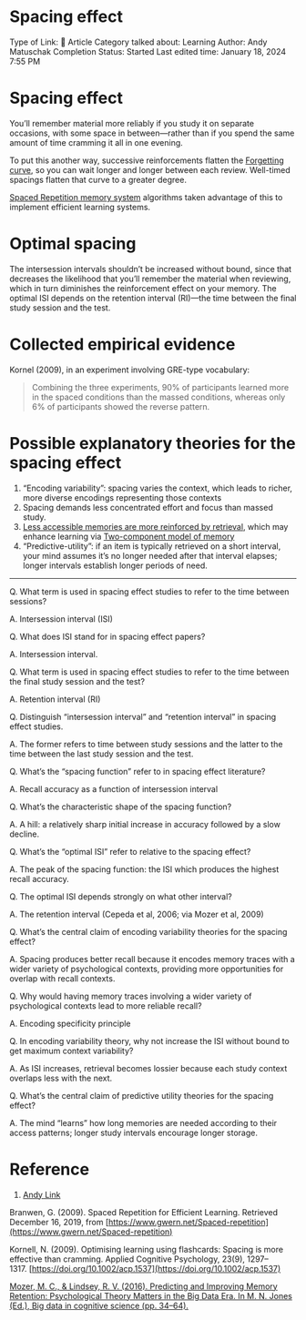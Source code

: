 # Spacing effect

Type of Link: 📝 Article
Category talked about: Learning
Author: Andy Matuschak
Completion Status: Started
Last edited time: January 18, 2024 7:55 PM

# **Spacing effect**

You’ll remember material more reliably if you study it on separate occasions, with some space in between—rather than if you spend the same amount of time cramming it all in one evening.

To put this another way, successive reinforcements flatten the [Forgetting curve](Forgetting%20curve.md), so you can wait longer and longer between each review. Well-timed spacings flatten that curve to a greater degree.

[Spaced Repetition memory system](Spaced%20Repetition%20memory%20system.md) algorithms taken advantage of this to implement efficient learning systems.

# Optimal spacing

The intersession intervals shouldn’t be increased without bound, since that decreases the likelihood that you’ll remember the material when reviewing, which in turn diminishes the reinforcement effect on your memory. The optimal ISI depends on the retention interval (RI)—the time between the final study session and the test.

# Collected empirical evidence

Kornel (2009), in an experiment involving GRE-type vocabulary:

> Combining the three experiments, 90% of participants learned more in the spaced conditions than the massed conditions, whereas only 6% of participants showed the reverse pattern.
> 

# Possible explanatory theories for the spacing effect

1. “Encoding variability”: spacing varies the context, which leads to richer, more diverse encodings representing those contexts
2. Spacing demands less concentrated effort and focus than massed study.
3. [Less accessible memories are more reinforced by retrieval](Less%20accessible%20memories%20are%20more%20reinforced%20by%20retrieval.md), which may enhance learning via [Two-component model of memory](Two-component%20model%20of%20memory.md) 
4. “Predictive-utility”: if an item is typically retrieved on a short interval, your mind assumes it’s no longer needed after that interval elapses; longer intervals establish longer periods of need.

---

Q. What term is used in spacing effect studies to refer to the time between sessions?

A. Intersession interval (ISI)

Q. What does ISI stand for in spacing effect papers?

A. Intersession interval.

Q. What term is used in spacing effect studies to refer to the time between the final study session and the test?

A. Retention interval (RI)

Q. Distinguish “intersession interval” and “retention interval” in spacing effect studies.

A. The former refers to time between study sessions and the latter to the time between the last study session and the test.

Q. What’s the “spacing function” refer to in spacing effect literature?

A. Recall accuracy as a function of intersession interval

Q. What’s the characteristic shape of the spacing function?

A. A hill: a relatively sharp initial increase in accuracy followed by a slow decline.

Q. What’s the “optimal ISI” refer to relative to the spacing effect?

A. The peak of the spacing function: the ISI which produces the highest recall accuracy.

Q. The optimal ISI depends strongly on what other interval?

A. The retention interval (Cepeda et al, 2006; via Mozer et al, 2009)

Q. What’s the central claim of encoding variability theories for the spacing effect?

A. Spacing produces better recall because it encodes memory traces with a wider variety of psychological contexts, providing more opportunities for overlap with recall contexts.

Q. Why would having memory traces involving a wider variety of psychological contexts lead to more reliable recall?

A. Encoding specificity principle

Q. In encoding variability theory, why not increase the ISI without bound to get maximum context variability?

A. As ISI increases, retrieval becomes lossier because each study context overlaps less with the next.

Q. What’s the central claim of predictive utility theories for the spacing effect?

A. The mind “learns” how long memories are needed according to their access patterns; longer study intervals encourage longer storage.

# Reference

1. [Andy Link](https://notes.andymatuschak.org/z9Uq4yzBT1QaBU8twwyvm7P?stackedNotes=z2D1qPwddPktBjpNuwYFVva&stackedNotes=z4KScVkQCD2XmVwvSDUbZtn)

Branwen, G. (2009). Spaced Repetition for Efficient Learning. Retrieved December 16, 2019, from [https://www.gwern.net/Spaced-repetition](https://www.gwern.net/Spaced-repetition)

Kornell, N. (2009). Optimising learning using flashcards: Spacing is more effective than cramming. Applied Cognitive Psychology, 23(9), 1297–1317. [https://doi.org/10.1002/acp.1537](https://doi.org/10.1002/acp.1537)

[Mozer, M. C., & Lindsey, R. V. (2016). Predicting and Improving Memory Retention: Psychological Theory Matters in the Big Data Era. In M. N. Jones (Ed.), Big data in cognitive science (pp. 34–64).](https://notes.andymatuschak.org/zGXgn3UjMpmMiTtFBxAa8GQ)